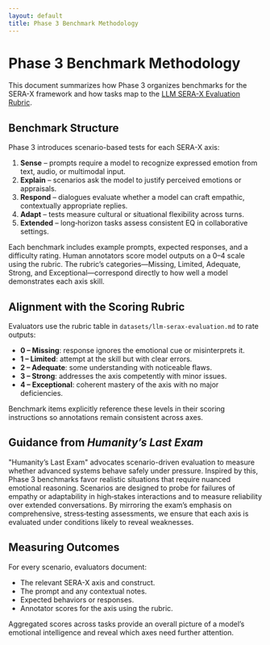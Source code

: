 ```yaml
---
layout: default
title: Phase 3 Benchmark Methodology
---
```


# Phase 3 Benchmark Methodology

This document summarizes how Phase&nbsp;3 organizes benchmarks for the SERA-X framework and how tasks map to the [LLM SERA-X Evaluation Rubric](../datasets/llm-serax-evaluation.md).

## Benchmark Structure

Phase&nbsp;3 introduces scenario-based tests for each SERA-X axis:

1. **Sense** – prompts require a model to recognize expressed emotion from text, audio, or multimodal input.
2. **Explain** – scenarios ask the model to justify perceived emotions or appraisals.
3. **Respond** – dialogues evaluate whether a model can craft empathic, contextually appropriate replies.
4. **Adapt** – tests measure cultural or situational flexibility across turns.
5. **Extended** – long‑horizon tasks assess consistent EQ in collaborative settings.

Each benchmark includes example prompts, expected responses, and a difficulty rating. Human annotators score model outputs on a 0–4 scale using the rubric. The rubric’s categories—Missing, Limited, Adequate, Strong, and Exceptional—correspond directly to how well a model demonstrates each axis skill.

## Alignment with the Scoring Rubric

Evaluators use the rubric table in `datasets/llm-serax-evaluation.md` to rate outputs:

- **0 – Missing**: response ignores the emotional cue or misinterprets it.
- **1 – Limited**: attempt at the skill but with clear errors.
- **2 – Adequate**: some understanding with noticeable flaws.
- **3 – Strong**: addresses the axis competently with minor issues.
- **4 – Exceptional**: coherent mastery of the axis with no major deficiencies.

Benchmark items explicitly reference these levels in their scoring instructions so annotations remain consistent across axes.

## Guidance from *Humanity’s Last Exam*

"Humanity’s Last Exam" advocates scenario-driven evaluation to measure whether advanced systems behave safely under pressure. Inspired by this, Phase&nbsp;3 benchmarks favor realistic situations that require nuanced emotional reasoning. Scenarios are designed to probe for failures of empathy or adaptability in high‑stakes interactions and to measure reliability over extended conversations. By mirroring the exam’s emphasis on comprehensive, stress‑testing assessments, we ensure that each axis is evaluated under conditions likely to reveal weaknesses.

## Measuring Outcomes

For every scenario, evaluators document:

- The relevant SERA-X axis and construct.
- The prompt and any contextual notes.
- Expected behaviors or responses.
- Annotator scores for the axis using the rubric.

Aggregated scores across tasks provide an overall picture of a model’s emotional intelligence and reveal which axes need further attention.

